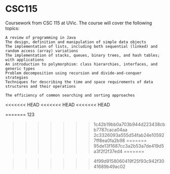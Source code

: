# CSC115
Coursework from CSC 115  at UVic.
The course will cover the following topics:

    A review of programming in Java
    The design, definition and manipulation of simple data objects
    The implementation of lists, including both sequential (linked) and random access (array) variations
    The implementation of stacks, queues, binary trees, and hash tables; with applications
    An introduction to polymorphism: class hierarchies, interfaces, and generic types
    Problem decomposition using recursion and divide-and-conquer strategies
    Techniques for describing the time and space requirements of data structures and their operations

    The efficiency of common searching and sorting approaches

<<<<<<< HEAD
<<<<<<< HEAD
<<<<<<< HEAD

=======
123
>>>>>>> 1c42b19bb0a703b944d223438cbb7787caca04aa
>>>>>>> 2c3326093a555d54fab24e105927ff8ea0fa2b98
=======
>>>>>>> 95de13f1687cc3a2b53a7de419d5a3f2f2f37ed4
=======

>>>>>>> 4f99d9158060419f25f93c942f3041689b49ac02
